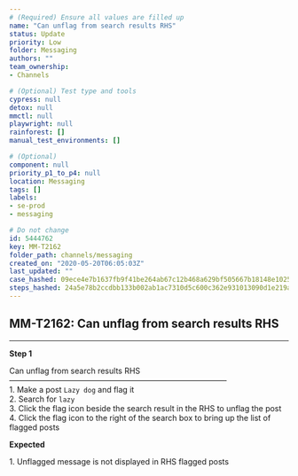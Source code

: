 ```yaml
---
# (Required) Ensure all values are filled up
name: "Can unflag from search results RHS"
status: Update
priority: Low
folder: Messaging
authors: ""
team_ownership: 
- Channels

# (Optional) Test type and tools
cypress: null
detox: null
mmctl: null
playwright: null
rainforest: []
manual_test_environments: []

# (Optional)
component: null
priority_p1_to_p4: null
location: Messaging
tags: []
labels: 
- se-prod
- messaging

# Do not change
id: 5444762
key: MM-T2162
folder_path: channels/messaging
created_on: "2020-05-20T06:05:03Z"
last_updated: ""
case_hashed: 09ece4e7b1637fb9f41be264ab67c12b468a629bf505667b18148e10258bca31ae4bf9f0c5e7cf28a8e1ab8a8e5d1316
steps_hashed: 24a5e78b2ccdbb133b002ab1ac7310d5c600c362e931013090d1e219a70ca51529bef6667de35509addab0a4a32d556d
---
```


## MM-T2162: Can unflag from search results RHS

---

**Step 1**

Can unflag from search results RHS\
————————————————————————————\
1\. Make a post `Lazy dog` and flag it\
2\. Search for `lazy`\
3\. Click the flag icon beside the search result in the RHS to unflag the post\
4\. Click the flag icon to the right of the search box to bring up the list of flagged posts

**Expected**

1\. Unflagged message is not displayed in RHS flagged posts
